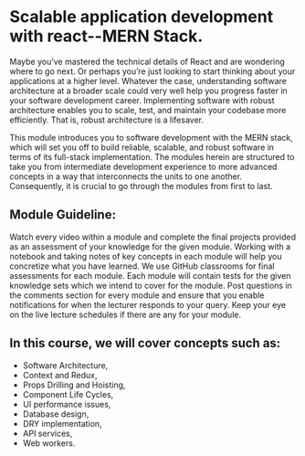 # Scalable application development with react--MERN Stack.

Maybe you’ve mastered the technical details of React and are wondering where to go next. Or perhaps you’re just looking to start thinking about your applications at a higher level. Whatever the case, understanding software architecture at a broader scale could very well help you progress faster in your software development career. Implementing software with robust architecture enables you to scale, test, and maintain your codebase more efficiently. That is, robust architecture is a lifesaver.

This module introduces you to software development with the MERN stack, which will set you off to build reliable, scalable, and robust software in terms of its full-stack implementation. The modules herein are structured to take you from intermediate development experience to more advanced concepts in a way that interconnects the units to one another. Consequently, it is crucial to go through the modules from first to last. 

## Module Guideline:

Watch every video within a module and complete the final projects provided as an assessment of your knowledge for the given module.
Working with a notebook and taking notes of key concepts in each module will help you concretize what you have learned.
We use GitHub classrooms for final assessments for each module. Each module will contain tests for the given knowledge sets which we intend to cover for the module.
Post questions in the comments section for every module and ensure that you enable notifications for when the lecturer responds to your query.
Keep your eye on the live lecture schedules if there are any for your module.

## In this course, we will cover concepts such as:

- Software Architecture,
- Context and Redux,
- Props Drilling and Hoisting,
- Component Life Cycles,
- UI performance issues,
- Database design,
- DRY implementation,
- API services,
- Web workers.
